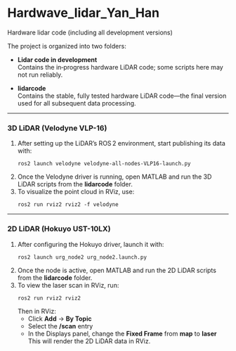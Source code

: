 # Hardwave_lidar_Yan_Han
Hardware lidar code (including all development versions)


The project is organized into two folders:

- **Lidar code in development**  
  Contains the in‐progress hardware LiDAR code; some scripts here may not run reliably.

- **lidarcode**  
  Contains the stable, fully tested hardware LiDAR code—the final version used for all subsequent data processing.

---

### 3D LiDAR (Velodyne VLP-16)

1. After setting up the LiDAR’s ROS 2 environment, start publishing its data with:  
   ```
   ros2 launch velodyne velodyne-all-nodes-VLP16-launch.py
   ```
2. Once the Velodyne driver is running, open MATLAB and run the 3D LiDAR scripts from the **lidarcode** folder.
3. To visualize the point cloud in RViz, use:  
   ```
   ros2 run rviz2 rviz2 -f velodyne
   ```

---

### 2D LiDAR (Hokuyo UST-10LX)

1. After configuring the Hokuyo driver, launch it with:  
   ```
   ros2 launch urg_node2 urg_node2.launch.py
   ```
2. Once the node is active, open MATLAB and run the 2D LiDAR scripts from the **lidarcode** folder.
3. To view the laser scan in RViz, run:  
   ```
   ros2 run rviz2 rviz2
   ```
   Then in RViz:
   - Click **Add** → **By Topic**  
   - Select the **/scan** entry  
   - In the Displays panel, change the **Fixed Frame** from **map** to **laser**  
   This will render the 2D LiDAR data in RViz.

